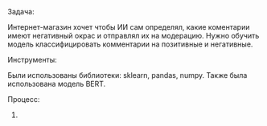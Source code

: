 Задача:

Интернет-магазин хочет чтобы ИИ сам определял, какие коментарии имеют негативный окрас и отправлял их на модерацию. Нужно обучить модель классифицировать комментарии на позитивные и негативные.

Инструменты:

Были использованы библиотеки: sklearn, pandas, numpy. Также была использована модель BERT.

Процесс:

1.
